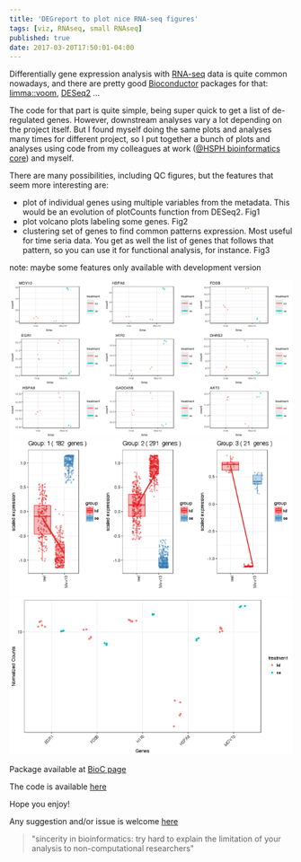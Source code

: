 ```yaml
---
title: 'DEGreport to plot nice RNA-seq figures'
tags: [viz, RNAseq, small RNAseq]
published: true
date: 2017-03-20T17:50:01-04:00
---
```


Differentially gene expression analysis with [RNA-seq](https://en.wikipedia.org/wiki/RNA-Seq) data is quite common nowadays, and there are pretty good [Bioconductor](http://bioconductor.org) packages for that: [limma::voom](http://bioconductor.org/packages/release/bioc/html/limma.html), [DESeq2](http://bioconductor.org/packages/release/bioc/html/DESeq2.html) ...

The code for that part is quite simple, being super quick to get a list of de-regulated genes. However, downstream analyses vary a lot depending on the project itself. But I found myself doing the same plots and analyses many times for different project, so I put together a bunch of plots and analyses using code from my colleagues at work ([@HSPH bioinformatics core](http://bioinformatics.sph.harvard.edu)) and myself.

There are many possibilities, including QC figures, but the features that seem more interesting are:

* plot of individual genes using multiple variables from the metadata. This would be an evolution of plotCounts function from DESeq2. Fig1
* plot volcano plots labeling some genes. Fig2
* clustering set of genes to find common patterns expression. Most useful for time seria data. You get as well the list of genes that follows that pattern, so you can use it for functional analysis, for instance. Fig3

note: maybe some features only available with development version

![fig1](https://github.com/lpantano/mypubs/raw/master/DEG_viz/figure/plots-1.png)
![fig2](https://github.com/lpantano/mypubs/raw/master/DEG_viz/figure/plots-3.png)
![fig3](https://github.com/lpantano/mypubs/raw/master/DEG_viz/figure/plots-2.png)

Package available at [BioC page](http://bioconductor.org/packages/devel/bioc/html/DEGreport.html)

The code is available [here](https://github.com/lpantano/mypubs/blob/master/DEG_viz)

Hope you enjoy!

Any suggestion and/or issue is welcome [here](https://support.bioconductor.org/p/new/post/?tag_val=DEGreport)

>"sincerity in bioinformatics: try hard to explain the limitation of your analysis to non-computational researchers"
